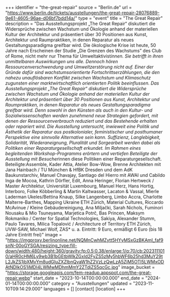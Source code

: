 +++
identifier = "the-great-repair"
source = "Berlin.de"
url = "https://www.berlin.de/tickets/ausstellungen/the-great-repair-28076889-9e61-4605-96ae-d06bf7bdd14a/"
type = "event"
title = "The Great Repair"
description = "Das Ausstellungsprojekt „The Great Repair“ diskutiert die Widersprüche zwischen Wachstum und Ökologie anhand der materiellen Kultur der Architektur und präsentiert über 30 Positionen aus Kunst, Architektur und Raumpraktiken, in denen Reparatur als neues Gestaltungsparadigma greifbar wird.
Die ökologische Krise ist heute, 50 Jahre nach Erscheinen der Studie „Die Grenzen des Wachstums” des Club of Rome, nicht mehr nur Thema für Umweltaktivist*innen.
Sie betrifft in ihren unmittelbaren Auswirkungen uns alle. Dennoch hören Ressourcenverschwendung und Umweltzerstörung nicht auf. Einer der Gründe dafür sind wachstumsorientierte Fortschrittserzählungen, die den nahezu unauflösbaren Konflikt zwischen Wachstum und Klimaschutz zugunsten einer marktwirtschaftlich orientierten Politik beeinflussen.
Das Ausstellungsprojekt „The Great Repair“ diskutiert die Widersprüche zwischen Wachstum und Ökologie anhand der materiellen Kultur der Architektur und präsentiert über 30 Positionen aus Kunst, Architektur und Raumpraktiken, in denen Reparatur als neues Gestaltungsparadigma greifbar wird. Denn sowohl in den Künsten als auch in den Kultur- und Sozialwissenschaften werden zunehmend neue Strategien gefordert, mit denen der Ressourcenverbrauch reduziert und das Bestehende erhalten oder repariert wird. Die Ausstellung untersucht, inwieweit eine Politik und Ästhetik der Reparatur aus postkolonialer, feministischer und posthumaner Perspektive eine sinnvolle Alternative sein kann. Suffizienz, Langlebigkeit, Solidarität, Wiederaneignung, Pluralität und Sorgearbeit werden dabei als Politiken einer Reparaturgesellschaft erkundet.
Im Rahmen eines begleitenden Workshop-Programms erörtern und vertiefen Beteiligte der Ausstellung mit Besucher*innen diese Politiken einer Reparaturgesellschaft.
Beteiligte:Assemble, Kader Attia, Atelier Bow-Wow, Brenne Architekten mit Jana Hainbach / TU München & HfBK Dresden und dem AdK Baukunstarchiv, Manuel Chavajay, Santiago del Hierro mit AWAI und Cabildo Inga de Mocoa, Kathrin Dörfler, Edit, Anna Heringer, Florian Hertweck / Master Architektur, Universität Luxembourg, Manuel Herz, Hans Hortig, Interboro, Folke Köbberling & Martin Kaltwasser, Lacaton & Vassal, Mierle Laderman Ukeles/Bettina Knaup, Silke Langenberg, Limbo Accra, Charlotte Malterre-Barthes, Mapping Ukraine ETH Zürich, Material Cultures, Riccardo McAvinue / Kleine Gebäudereinigung, Ana Miljački, Sarah Nichols, Fuminori Nousaku & Mio Tsuneyama, Marjetica Potrč, Bas Princen, Maksym Rokmaniko / Center for Spatial Technologies, Sakiya, Alexander Stumm, Paulo Tavares, Milica Topalović / Architecture of Territory ETH Zürich, UVW-SAW, Michael Wolf, ZAS* u. a.
Eintritt: 9 Euro, ermäßigt 6 Euro (bis 18 Jahre Eintritt frei)"
image = "https://imgproxy.berlinonline.net/NQMnCwhMZytt5HYyMSxGzBKAmI_faf9snN-00oGYSGA/resizing_type:fill-down/width:480/height:360/gravity:fp:0.5:0.38/enlarge:1/q:70/cb:2023111010/aHR0cHM6Ly9wb3B1bGEtbWlkZGxld2FyZS5zMy5hbWF6b25hd3MuY29tL2JkZS1jbXMvYm8udGIuZXZlbnQvaW1hZ2VzLzQwLzA5ZjM5OTI5LWMxODAtNDlkOS1iMDI4LWMwMDhmMmY2ZTdjZS5qcGc.jpg"
image_bucket = "https://storage.googleapis.com/fem-readup.appspot.com/the-great-repair.webp"
start_date = "2023-10-14T00:00:00.000"
end_date = "2024-01-14T00:00:00.000"
category = "Ausstellungen"
updated = "2023-11-10T09:14:29.000"
languages = []
[contact]
[location]
+++